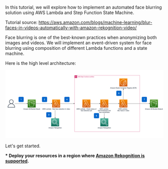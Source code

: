 
In this tutorial, we will explore how to implement an automated face blurring solution using AWS Lambda and Step Function State Machine. 

Tutorial source: https://aws.amazon.com/blogs/machine-learning/blur-faces-in-videos-automatically-with-amazon-rekognition-video/

Face blurring is one of the best-known practices when anonymizing both images and videos.
We will implement an event-driven system for face blurring using composition of different Lambda functions and a state machine.

Here is the high level architecture:


![.guides/img/face-blur](./face-blur.png)


Let's get started.

**\* Deploy your resources in a region where [Amazon Rekognition is supported](https://docs.aws.amazon.com/general/latest/gr/rekognition.html).**

